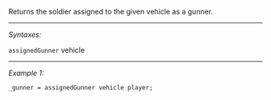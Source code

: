 Returns the soldier assigned to the given vehicle as a gunner.


---
*Syntaxes:*

`assignedGunner` vehicle

---
*Example 1:*

```sqf
_gunner = assignedGunner vehicle player;
```